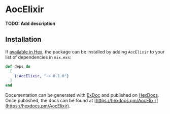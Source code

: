 # AocElixir

**TODO: Add description**

## Installation

If [available in Hex](https://hex.pm/docs/publish), the package can be installed
by adding `AocElixir` to your list of dependencies in `mix.exs`:

```elixir
def deps do
  [
    {:AocElixir, "~> 0.1.0"}
  ]
end
```

Documentation can be generated with [ExDoc](https://github.com/elixir-lang/ex_doc)
and published on [HexDocs](https://hexdocs.pm). Once published, the docs can
be found at [https://hexdocs.pm/AocElixir](https://hexdocs.pm/AocElixir).

